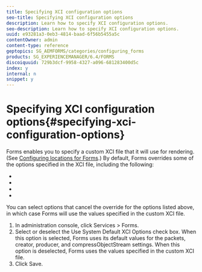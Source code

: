 ```yaml
---
title: Specifying XCI configuration options
seo-title: Specifying XCI configuration options
description: Learn how to specify XCI configuration options.
seo-description: Learn how to specify XCI configuration options.
uuid: e93281a3-0eb3-4814-baad-6f56b5455a5c
contentOwner: admin
content-type: reference
geptopics: SG_AEMFORMS/categories/configuring_forms
products: SG_EXPERIENCEMANAGER/6.4/FORMS
discoiquuid: 729b3dcf-9958-4327-a096-681283400d5c
index: y
internal: n
snippet: y
---
```


# Specifying XCI configuration options{#specifying-xci-configuration-options}

Forms enables you to specify a custom XCI file that it will use for rendering. (See [Configuring locations for Forms](../../../forms/using/admin-help/configuring-locations-forms.md#configuring-locations-for-forms).) By default, Forms overrides some of the options specified in the XCI file, including the following:

* 
* 
* 
*

You can select options that cancel the override for the options listed above, in which case Forms will use the values specified in the custom XCI file.

1. In administration console, click Services &gt; Forms.
1. Select or deselect the Use System Default XCI Options check box. When this option is selected, Forms uses its default values for the packets, creator, producer, and compressObjectStream settings. When this option is deselected, Forms uses the values specified in the custom XCI file.
1. Click Save.

